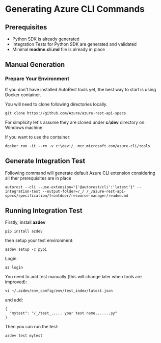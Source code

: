 # Generating Azure CLI Commands

## Prerequisites

- Python SDK is already generated
- Integration Tests for Python SDK are generated and validated
- Minimal **readme.cli.md** file is already in place

## Manual Generation

### Prepare Your Environment

If you don't have installed AutoRest tools yet, the best way to start is using Docker container.

You will need to clone following directories locally.

    git clone https://github.com/Azure/azure-rest-api-specs

For simplicity let's assume they are cloned under **c:\dev** directory on Windows machine.

If you want to use the container:

    docker run -it --rm -v c:\dev:/_ mcr.microsoft.com/azure-cli/tools

## Generate Integration Test

Following command will generate default Azure CLI extension considering all ther prerequisites are in place

    autorest --cli --use-extension="{'@autorest/cli':'latest'}" --integration-test --output-folder=/_/ /_/azure-rest-api-specs/specification/frontdoor/resource-manager/readme.md

## Running Integration Test

Firstly, install **azdev**

    pip install azdev

then setup your test environment:

    azdev setup -c pypi

Login:

    az login

You need to add test manually (this will change later when tools are improved):

    vi ~/.azdev/env_config/env/test_index/latest.json

and add:

    {
      "mytest": "/_/test_..... your test name.......py"
    }

Then you can run the test:

    azdev test mytest
